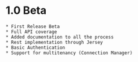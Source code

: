 1.0 Beta
========
    * First Release Beta
    * Full API coverage
    * Added documentation to all the process
    * Rest implementation through Jersey
    * Basic Authentication
    * Support for multitenancy (Connection Manager)